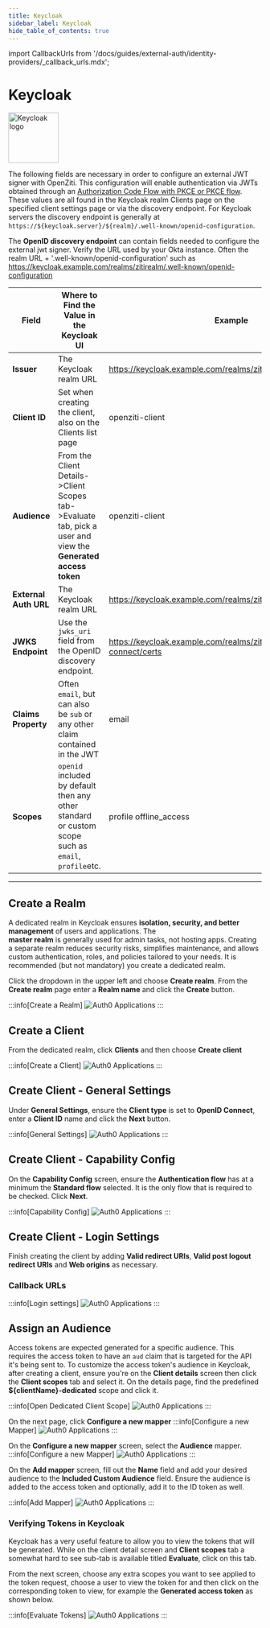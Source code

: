 ```yaml
---
title: Keycloak
sidebar_label: Keycloak
hide_table_of_contents: true
---
```


import CallbackUrls from '/docs/guides/external-auth/identity-providers/_callback_urls.mdx';

# Keycloak

<img src="/icons/logo-keycloak.svg" alt="Keycloak logo" height="100px"/>

The following fields are necessary in order to configure an external JWT signer with OpenZiti. This configuration will
enable authentication via JWTs obtained through an
[Authorization Code Flow with PKCE or PKCE flow](https://oauth.net/2/pkce/). These values are all found in the 
Keycloak realm Clients page on the specified client settings page or via the discovery endpoint. For Keycloak 
servers the discovery endpoint is generally at `https://${keycloak.server}/${realm}/.well-known/openid-configuration`.

The **OpenID discovery endpoint** can contain fields needed to configure the external jwt signer. Verify the URL used by
your Okta instance. Often the realm URL + '.well-known/openid-configuration' such as
https://keycloak.example.com/realms/zitirealm/.well-known/openid-configuration

| Field                 | Where to Find the Value in the Keycloak UI                                                                    | Example                                                                     |
|-----------------------|---------------------------------------------------------------------------------------------------------------|-----------------------------------------------------------------------------|
| **Issuer**            | The Keycloak realm URL                                                                                        | https://keycloak.example.com/realms/zitirealm                               |
| **Client ID**         | Set when creating the client, also on the Clients list page                                                   | openziti-client                                                             |
| **Audience**          | From the Client Details->Client Scopes tab->Evaluate tab, pick a user and view the **Generated access token** | openziti-client                                                             |
| **External Auth URL** | The Keycloak realm URL                                                                                        | https://keycloak.example.com/realms/zitirealm                               |
| **JWKS Endpoint**     | Use the `jwks_uri` field from the OpenID discovery endpoint.                                                  | https://keycloak.example.com/realms/zitirealm/protocol/openid-connect/certs |
| **Claims Property**   | Often `email`, but can also be `sub` or any other claim contained in the JWT                                  | email                                                                       |
| **Scopes**            | `openid` included by default then any other standard or custom scope such as `email`, `profile`etc.           | profile offline_access                                                      |

---

## Create a Realm

A dedicated realm in Keycloak ensures **isolation, security, and better management** of users and applications. The  
**master realm** is generally used for admin tasks, not hosting apps. Creating a separate realm reduces security risks, 
simplifies maintenance, and allows custom authentication, roles, and policies tailored to your needs. It is 
recommended (but not mandatory) you create a dedicated realm.

Click the dropdown in the upper left and choose **Create realm**. From the **Create realm** page enter a **Realm name** 
and click the **Create** button.

:::info[Create a Realm]
![Auth0 Applications](/img/idps/keycloak/create-realm.png)
:::

## Create a Client

From the dedicated realm, click **Clients** and then choose **Create client**

:::info[Create a Client]
![Auth0 Applications](/img/idps/keycloak/create-client.png)
:::

## Create Client - General Settings

Under **General Settings**, ensure the **Client type** is set to **OpenID Connect**, enter a **Client ID** name and
click the **Next** button.

:::info[General Settings]
![Auth0 Applications](/img/idps/keycloak/create-client-1.png)
:::

## Create Client - Capability Config

On the **Capability Config** screen, ensure the **Authentication flow** has at a minimum the **Standard flow** selected.
It is the only flow that is required to be checked. Click **Next**.

:::info[Capability Config]
![Auth0 Applications](/img/idps/keycloak/create-client-2.png)
:::

## Create Client - Login Settings

Finish creating the client by adding **Valid redirect URIs**, **Valid post logout redirect URIs** and **Web 
origins** as necessary.

### Callback URLs

<CallbackUrls/>

:::info[Login settings]
![Auth0 Applications](/img/idps/keycloak/create-client-3.png)
:::

## Assign an Audience

Access tokens are expected generated for a specific audience. This requires the access token to have an `aud` 
claim that is targeted for the API it's being sent to. To customize the access token's audience in Keycloak, after 
creating a client, ensure you're on the **Client details** screen then click the **Client scopes** tab and select it. On 
the details page, find the predefined **$\{clientName}-dedicated** scope and click it.

:::info[Open Dedicated Client Scope]
![Auth0 Applications](/img/idps/keycloak/create-audience-1.png)
:::

On the next page, click **Configure a new mapper**
:::info[Configure a new Mapper]
![Auth0 Applications](/img/idps/keycloak/configure-mapper.png)
:::

On the **Configure a new mapper** screen, select the **Audience** mapper.
:::info[Configure a new Mapper]
![Auth0 Applications](/img/idps/keycloak/configure-aud-mapper-1.png)
:::

On the **Add mapper** screen, fill out the **Name** field and add your desired audience to the **Included Custom 
Audience** field. Ensure the audience is added to the access token and optionally, add it to the ID token as well. 

:::info[Add Mapper]
![Auth0 Applications](/img/idps/keycloak/configure-aud-mapper-2.png)
:::

### Verifying Tokens in Keycloak

Keycloak has a very useful feature to allow you to view the tokens that will be generated. While on the client 
detail screen and **Client scopes** tab a somewhat hard to see sub-tab is available titled **Evaluate**, click on this tab.

From the next screen, choose any extra scopes you want to see applied to the token request, choose a user to view the 
token for and then click on the corresponding token to view, for example the **Generated access token** as shown below.

:::info[Evaluate Tokens]
![Auth0 Applications](/img/idps/keycloak/evaluate-tokens.png) 
:::
















